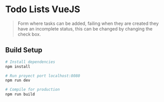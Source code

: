 # Todo Lists VueJS

> Form where tasks can be added, failing when they are created they have an incomplete status, this can be changed by changing the check box.

## Build Setup

```bash
# Install dependencies
npm install

# Run proyect port localhost:8080
npm run dev

# Compile for production
npm run build
```

